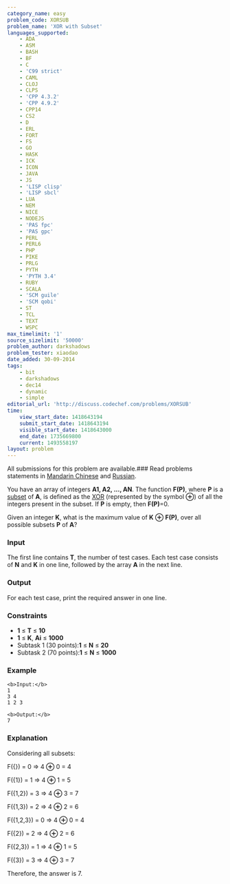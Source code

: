 ```yaml
---
category_name: easy
problem_code: XORSUB
problem_name: 'XOR with Subset'
languages_supported:
    - ADA
    - ASM
    - BASH
    - BF
    - C
    - 'C99 strict'
    - CAML
    - CLOJ
    - CLPS
    - 'CPP 4.3.2'
    - 'CPP 4.9.2'
    - CPP14
    - CS2
    - D
    - ERL
    - FORT
    - FS
    - GO
    - HASK
    - ICK
    - ICON
    - JAVA
    - JS
    - 'LISP clisp'
    - 'LISP sbcl'
    - LUA
    - NEM
    - NICE
    - NODEJS
    - 'PAS fpc'
    - 'PAS gpc'
    - PERL
    - PERL6
    - PHP
    - PIKE
    - PRLG
    - PYTH
    - 'PYTH 3.4'
    - RUBY
    - SCALA
    - 'SCM guile'
    - 'SCM qobi'
    - ST
    - TCL
    - TEXT
    - WSPC
max_timelimit: '1'
source_sizelimit: '50000'
problem_author: darkshadows
problem_tester: xiaodao
date_added: 30-09-2014
tags:
    - bit
    - darkshadows
    - dec14
    - dynamic
    - simple
editorial_url: 'http://discuss.codechef.com/problems/XORSUB'
time:
    view_start_date: 1418643194
    submit_start_date: 1418643194
    visible_start_date: 1418643000
    end_date: 1735669800
    current: 1493558197
layout: problem
---
```

All submissions for this problem are available.### Read problems statements in [Mandarin Chinese](/download/translated/DEC14/mandarin/XORSUB.pdf) and [Russian](/download/translated/DEC14/russian/XORSUB.pdf).

You have an array of integers **A1, A2, ..., AN**. The function **F(P)**, where **P** is a [subset](http://en.wikipedia.org/wiki/Subset) of **A**, is defined as the [XOR](http://en.wikipedia.org/wiki/Exclusive_or) (represented by the symbol **⊕**) of all the integers present in the subset. If **P** is empty, then **F(P)**=0.

Given an integer **K**, what is the maximum value of **K** **⊕** **F(P)**, over all possible subsets **P** of **A**?

### Input

The first line contains **T**, the number of test cases. Each test case consists of **N** and **K** in one line, followed by the array **A** in the next line.

### Output

For each test case, print the required answer in one line.

### Constraints

- **1** ≤ **T** ≤ **10**
- **1** ≤ **K**, **Ai** ≤ **1000**
- Subtask 1 (30 points):**1** ≤ **N** ≤ **20**
- Subtask 2 (70 points):**1** ≤ **N** ≤ **1000**

### Example

 ```
<b>Input:</b>
1
3 4
1 2 3

<b>Output:</b>
7

```
### Explanation

Considering all subsets:

 F({}) = 0 ⇒ 4 **⊕** 0 = 4

 F({1}) = 1 ⇒ 4 **⊕** 1 = 5

 F({1,2}) = 3 ⇒ 4 **⊕** 3 = 7

 F({1,3}) = 2 ⇒ 4 **⊕** 2 = 6

 F({1,2,3}) = 0 ⇒ 4 **⊕** 0 = 4

 F({2}) = 2 ⇒ 4 **⊕** 2 = 6

 F({2,3}) = 1 ⇒ 4 **⊕** 1 = 5

 F({3}) = 3 ⇒ 4 **⊕** 3 = 7

 Therefore, the answer is 7.